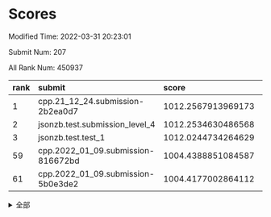 # Scores

Modified Time: 2022-03-31 20:23:01

Submit Num: 207

All Rank Num: 450937

| rank |               submit               |       score        |       sigma        | pk_num |
| :--- | :--------------------------------- | :----------------- | :----------------- | :----- |
| 1    | cpp.21_12_24.submission-2b2ea0d7   | 1012.2567913969173 | 0.8059498870509157 | 8715   |
| 2    | jsonzb.test.submission_level_4     | 1012.2534630486568 | 0.8091041966087615 | 8712   |
| 3    | jsonzb.test.test_1                 | 1012.0244734264629 | 0.7898013081246189 | 8720   |
| 59   | cpp.2022_01_09.submission-816672bd | 1004.4388851084587 | 0.7142841586141069 | 8712   |
| 61   | cpp.2022_01_09.submission-5b0e3de2 | 1004.4177002864112 | 0.7080020740343951 | 8713   |


<details>
<summary>全部</summary>

| rank |                 submit                 |       score        |       sigma        | pk_num |
| :--- | :------------------------------------- | :----------------- | :----------------- | :----- |
| 1    | cpp.21_12_24.submission-2b2ea0d7       | 1012.2567913969173 | 0.8059498870509157 | 8715   |
| 2    | jsonzb.test.submission_level_4         | 1012.2534630486568 | 0.8091041966087615 | 8712   |
| 3    | jsonzb.test.test_1                     | 1012.0244734264629 | 0.7898013081246189 | 8720   |
| 4    | gobigger.level_3.submission_level_3_0  | 1011.7016234781064 | 0.7863572468089735 | 8714   |
| 5    | gobigger.level_3.submission_level_3_19 | 1011.2534275717032 | 0.7703347154695261 | 8714   |
| 6    | gobigger.level_3.submission_level_3_21 | 1011.0969744730269 | 0.7824827331753389 | 8711   |
| 7    | gobigger.level_3.submission_level_3_26 | 1011.0713222282608 | 0.7626733915772664 | 8715   |
| 8    | gobigger.level_3.submission_level_3_14 | 1011.0597261974441 | 0.775561845749596  | 8714   |
| 9    | gobigger.level_3.submission_level_3_38 | 1010.9790249856649 | 0.7539675796907134 | 8706   |
| 10   | gobigger.level_3.submission_level_3_37 | 1010.8443176967803 | 0.7552075976254339 | 8714   |
| 11   | gobigger.level_3.submission_level_3_40 | 1010.8180520118102 | 0.7633774591585398 | 8719   |
| 12   | gobigger.level_3.submission_level_3_12 | 1010.7944044525627 | 0.7691647653059543 | 8712   |
| 13   | gobigger.level_3.submission_level_3_3  | 1010.6894645918325 | 0.7663759862934193 | 8707   |
| 14   | gobigger.level_3.submission_level_3_36 | 1010.6555784153722 | 0.7695884171946826 | 8713   |
| 15   | gobigger.level_3.submission_level_3_9  | 1010.6319441516123 | 0.782818595472696  | 8709   |
| 16   | gobigger.level_3.submission_level_3_31 | 1010.5212723747354 | 0.7431880933410324 | 8717   |
| 17   | gobigger.level_3.submission_level_3_1  | 1010.4976313267125 | 0.74876143104751   | 8717   |
| 18   | gobigger.level_3.submission_level_3_42 | 1010.4012106639682 | 0.7574817574761296 | 8713   |
| 19   | gobigger.level_3.submission_level_3_49 | 1010.3990427435601 | 0.7615881763377382 | 8713   |
| 20   | gobigger.level_3.submission_level_3_44 | 1010.3877523944957 | 0.7557152949462657 | 8711   |
| 21   | gobigger.level_3.submission_level_3_39 | 1010.2473273900287 | 0.7682182139570123 | 8714   |
| 22   | gobigger.level_3.submission_level_3_27 | 1010.2065204849664 | 0.7557890735012908 | 8711   |
| 23   | gobigger.level_3.submission_level_3_23 | 1010.1565189505038 | 0.7411251294608754 | 8719   |
| 24   | gobigger.level_3.submission_level_3_15 | 1010.1476600763139 | 0.7541335366915837 | 8707   |
| 25   | gobigger.level_3.submission_level_3_10 | 1010.127039725296  | 0.7455315706804105 | 8712   |
| 26   | gobigger.level_3.submission_level_3_4  | 1010.1269810759522 | 0.7420432801053616 | 8714   |
| 27   | gobigger.level_3.submission_level_3_41 | 1010.1236745299841 | 0.7513722891798195 | 8716   |
| 28   | gobigger.level_3.submission_level_3_48 | 1010.1029718509188 | 0.778294996678241  | 8716   |
| 29   | gobigger.level_3.submission_level_3_18 | 1010.0984629567673 | 0.7574500448531065 | 8714   |
| 30   | gobigger.level_3.submission_level_3_30 | 1009.8944263965236 | 0.7635256886054311 | 8711   |
| 31   | gobigger.level_3.submission_level_3_43 | 1009.8559196662234 | 0.7563249822975233 | 8715   |
| 32   | gobigger.level_3.submission_level_3_17 | 1009.8296690658767 | 0.7770142596436417 | 8716   |
| 33   | gobigger.level_3.submission_level_3_16 | 1009.8256481709914 | 0.7532361972383159 | 8712   |
| 34   | gobigger.level_3.submission_level_3_24 | 1009.8161615413641 | 0.7499229025912699 | 8716   |
| 35   | gobigger.level_3.submission_level_3_45 | 1009.8044711355409 | 0.754480659530558  | 8716   |
| 36   | gobigger.level_3.submission_level_3_25 | 1009.7891179714921 | 0.7560467406847659 | 8713   |
| 37   | gobigger.level_3.submission_level_3_35 | 1009.78612642686   | 0.7351536813124881 | 8715   |
| 38   | gobigger.level_3.submission_level_3_22 | 1009.7766551001512 | 0.7526213496688844 | 8711   |
| 39   | gobigger.level_3.submission_level_3_20 | 1009.7574162061467 | 0.7436034652576097 | 8714   |
| 40   | gobigger.level_3.submission_level_3_7  | 1009.7499333003734 | 0.7488908171688671 | 8707   |
| 41   | gobigger.level_3.submission_level_3_2  | 1009.6942791002182 | 0.7527375804783589 | 8715   |
| 42   | gobigger.level_3.submission_level_3_32 | 1009.6899934134057 | 0.7522370704859019 | 8717   |
| 43   | gobigger.level_3.submission_level_3_47 | 1009.6745899866563 | 0.7382424245835056 | 8714   |
| 44   | gobigger.level_3.submission_level_3_46 | 1009.6701608767025 | 0.7722169614160367 | 8716   |
| 45   | gobigger.level_3.submission_level_3_34 | 1009.6070035288678 | 0.7681956819875587 | 8709   |
| 46   | gobigger.level_3.submission_level_3_5  | 1009.5654129901933 | 0.7469193564649347 | 8713   |
| 47   | gobigger.level_3.submission_level_3_11 | 1009.4990785654251 | 0.7287579178260721 | 8710   |
| 48   | gobigger.level_3.submission_level_3_8  | 1009.4291288845908 | 0.7536363758548182 | 8717   |
| 49   | gobigger.level_3.submission_level_3_28 | 1009.3819326180536 | 0.7640345601050132 | 8715   |
| 50   | gobigger.level_3.submission_level_3_13 | 1009.3613111060527 | 0.7832677644197396 | 8712   |
| 51   | gobigger.level_3.submission_level_3_29 | 1009.3600329189707 | 0.7581657372303078 | 8713   |
| 52   | gobigger.level_3.submission_level_3_33 | 1009.0561029226358 | 0.7464357132845757 | 8715   |
| 53   | gobigger.level_3.submission_level_3_6  | 1009.0033654588235 | 0.7452766493695986 | 8709   |
| 54   | gobigger.level_1.submission_level_1_12 | 1005.3705107988281 | 0.7205022253812773 | 8710   |
| 55   | gobigger.level_1.submission_level_1_16 | 1005.0113323241906 | 0.720588144307342  | 8710   |
| 56   | gobigger.level_1.submission_level_1_0  | 1004.8749549610618 | 0.7269541310521845 | 8714   |
| 57   | gobigger.level_1.submission_level_1_21 | 1004.7102577313655 | 0.7148405403374168 | 8713   |
| 58   | gobigger.level_1.submission_level_1_38 | 1004.5323943507632 | 0.7354520550957467 | 8715   |
| 59   | cpp.2022_01_09.submission-816672bd     | 1004.4388851084587 | 0.7142841586141069 | 8712   |
| 60   | gobigger.level_1.submission_level_1_47 | 1004.4294021208134 | 0.7262252269612491 | 8718   |
| 61   | cpp.2022_01_09.submission-5b0e3de2     | 1004.4177002864112 | 0.7080020740343951 | 8713   |
| 62   | gobigger.level_1.submission_level_1_36 | 1004.3915360924776 | 0.7149563900241662 | 8715   |
| 63   | gobigger.level_1.submission_level_1_4  | 1004.2624663343275 | 0.7187436393806027 | 8719   |
| 64   | gobigger.level_1.submission_level_1_45 | 1004.207837943122  | 0.7161512119338813 | 8716   |
| 65   | gobigger.level_1.submission_level_1_7  | 1004.1034904213557 | 0.7201576643604795 | 8714   |
| 66   | gobigger.level_1.submission_level_1_44 | 1003.9371685349761 | 0.711883101710596  | 8712   |
| 67   | gobigger.level_1.submission_level_1_39 | 1003.8975884042528 | 0.7106310282333521 | 8713   |
| 68   | gobigger.level_1.submission_level_1_43 | 1003.8526903849757 | 0.7274409279382106 | 8714   |
| 69   | gobigger.level_1.submission_level_1_6  | 1003.7964785385574 | 0.7180545026916956 | 8716   |
| 70   | gobigger.level_1.submission_level_1_32 | 1003.7953428123296 | 0.723397983930494  | 8712   |
| 71   | gobigger.level_1.submission_level_1_1  | 1003.7749531103315 | 0.7141508517327497 | 8713   |
| 72   | gobigger.level_1.submission_level_1_30 | 1003.6331228135424 | 0.7088818849352013 | 8714   |
| 73   | gobigger.level_1.submission_level_1_3  | 1003.6258194826703 | 0.7304960119338114 | 8711   |
| 74   | gobigger.level_1.submission_level_1_22 | 1003.6212506298965 | 0.7255552854781083 | 8712   |
| 75   | gobigger.level_1.submission_level_1_42 | 1003.5309007904434 | 0.7163805525735182 | 8718   |
| 76   | gobigger.level_1.submission_level_1_15 | 1003.4779864360921 | 0.7185651158304631 | 8715   |
| 77   | gobigger.level_1.submission_level_1_28 | 1003.4621814095556 | 0.7370685537746829 | 8709   |
| 78   | gobigger.level_1.submission_level_1_14 | 1003.4429970341573 | 0.7244750093673539 | 8712   |
| 79   | gobigger.level_1.submission_level_1_20 | 1003.4240506510837 | 0.7228599366752415 | 8717   |
| 80   | gobigger.level_1.submission_level_1_35 | 1003.4190766733351 | 0.7245100376344048 | 8713   |
| 81   | gobigger.level_1.submission_level_1_5  | 1003.4007704046423 | 0.7295441289228547 | 8715   |
| 82   | gobigger.level_1.submission_level_1_8  | 1003.3856702933958 | 0.7210458580988246 | 8713   |
| 83   | gobigger.level_1.submission_level_1_24 | 1003.3463603210041 | 0.7167103327122083 | 8715   |
| 84   | gobigger.level_1.submission_level_1_17 | 1003.3124702995783 | 0.7119984030558806 | 8712   |
| 85   | gobigger.level_1.submission_level_1_9  | 1003.2513229288271 | 0.7281023634577442 | 8715   |
| 86   | gobigger.level_1.submission_level_1_48 | 1003.1983412655952 | 0.7107230982686713 | 8714   |
| 87   | gobigger.level_1.submission_level_1_34 | 1003.1274599818101 | 0.7257874235897676 | 8711   |
| 88   | gobigger.level_1.submission_level_1_19 | 1003.0772552141688 | 0.7338297227755802 | 8719   |
| 89   | gobigger.level_1.submission_level_1_31 | 1002.9369029511703 | 0.7267385903524685 | 8720   |
| 90   | gobigger.level_1.submission_level_1_13 | 1002.8571459292752 | 0.7201047689946666 | 8717   |
| 91   | gobigger.level_1.submission_level_1_10 | 1002.8149522841485 | 0.7173188094092632 | 8718   |
| 92   | gobigger.level_1.submission_level_1_26 | 1002.7941083841325 | 0.7050611096694724 | 8715   |
| 93   | gobigger.level_1.submission_level_1_11 | 1002.7854411702468 | 0.7186044545984549 | 8711   |
| 94   | gobigger.level_1.submission_level_1_29 | 1002.773559223914  | 0.7104376417717023 | 8716   |
| 95   | gobigger.level_1.submission_level_1_27 | 1002.7224626993379 | 0.7131111947129665 | 8712   |
| 96   | gobigger.level_1.submission_level_1_25 | 1002.6478359501016 | 0.7171465456429602 | 8714   |
| 97   | gobigger.level_1.submission_level_1_2  | 1002.5141817625248 | 0.7116977135361522 | 8715   |
| 98   | gobigger.level_1.submission_level_1_37 | 1002.4634044939276 | 0.7064279899551892 | 8717   |
| 99   | gobigger.level_1.submission_level_1_33 | 1002.1918173415686 | 0.7263725764538506 | 8716   |
| 100  | gobigger.level_1.submission_level_1_46 | 1002.1760651859554 | 0.7123481671031644 | 8714   |
| 101  | gobigger.level_1.submission_level_1_18 | 1002.1488851826168 | 0.7052515526264952 | 8714   |
| 102  | gobigger.level_1.submission_level_1_41 | 1001.778924266532  | 0.7095993309238383 | 8715   |
| 103  | gobigger.level_1.submission_level_1_40 | 1001.748189241543  | 0.7107154934350881 | 8715   |
| 104  | gobigger.level_1.submission_level_1_49 | 1001.6298751574058 | 0.7073532052520003 | 8716   |
| 105  | gobigger.level_1.submission_level_1_23 | 1001.5293950926633 | 0.7045944612977614 | 8718   |
| 106  | gobigger.random.submission_random_21   | 997.5081248390422  | 0.7046598838628968 | 8718   |
| 107  | gobigger.random.submission_random_48   | 997.2785583836586  | 0.7073315786492909 | 8717   |
| 108  | gobigger.random.submission_random_42   | 997.0239633208064  | 0.7062127796741864 | 8714   |
| 109  | gobigger.random.submission_random_47   | 996.9076624596657  | 0.703490855715775  | 8716   |
| 110  | gobigger.random.submission_random_28   | 996.8048013052558  | 0.7151015053231701 | 8715   |
| 111  | gobigger.random.submission_random_38   | 996.8030558697791  | 0.7282869286571237 | 8712   |
| 112  | gobigger.random.submission_random_46   | 996.7666627153385  | 0.7113914031816645 | 8709   |
| 113  | gobigger.random.submission_random_32   | 996.7297337301612  | 0.7017147565185029 | 8718   |
| 114  | gobigger.random.submission_random_17   | 996.718999229538   | 0.7139300412740598 | 8717   |
| 115  | gobigger.random.submission_random_34   | 996.7100759592917  | 0.7085532685494057 | 8715   |
| 116  | gobigger.random.submission_random_2    | 996.6623704723771  | 0.7212044755355105 | 8711   |
| 117  | gobigger.random.submission_random_22   | 996.6490181647408  | 0.7053754757702779 | 8717   |
| 118  | gobigger.random.submission_random_41   | 996.6115303648552  | 0.7004018542407805 | 8710   |
| 119  | gobigger.random.submission_random_39   | 996.5189060441289  | 0.7087092798137051 | 8713   |
| 120  | gobigger.random.submission_random_12   | 996.514031294957   | 0.7070072541343164 | 8711   |
| 121  | gobigger.random.submission_random_19   | 996.396720677275   | 0.7177731907869124 | 8712   |
| 122  | gobigger.random.submission_random_0    | 996.3252060721076  | 0.7158548657463578 | 8714   |
| 123  | gobigger.random.submission_random_16   | 996.3237038762315  | 0.6990041735291292 | 8719   |
| 124  | gobigger.random.submission_random_10   | 996.2825163345448  | 0.7042947788860331 | 8717   |
| 125  | gobigger.random.submission_random_7    | 996.2727960084726  | 0.7074886427903491 | 8712   |
| 126  | gobigger.random.submission_random_29   | 996.2422209829783  | 0.7072930445280085 | 8717   |
| 127  | gobigger.random.submission_random_15   | 996.1093188013183  | 0.7101963773552659 | 8719   |
| 128  | gobigger.random.submission_random_14   | 996.1065349641846  | 0.7047673294085885 | 8715   |
| 129  | gobigger.random.submission_random_6    | 996.1043784249007  | 0.7176146353243616 | 8710   |
| 130  | gobigger.random.submission_random_45   | 996.0492756147381  | 0.7161054212898413 | 8713   |
| 131  | gobigger.random.submission_random_20   | 996.0203392066035  | 0.7239583442688678 | 8710   |
| 132  | gobigger.random.submission_random_35   | 996.0203067724037  | 0.7208001218513125 | 8715   |
| 133  | gobigger.random.submission_random_33   | 995.9361101357364  | 0.7198354942204648 | 8707   |
| 134  | gobigger.random.submission_random_23   | 995.8496686208994  | 0.7090616424849404 | 8712   |
| 135  | gobigger.random.submission_random_30   | 995.8194156677644  | 0.7187441889827614 | 8714   |
| 136  | gobigger.random.submission_random_37   | 995.7951196413962  | 0.6970194831460244 | 8715   |
| 137  | gobigger.random.submission_random_11   | 995.7951042978377  | 0.7188965699689216 | 8709   |
| 138  | gobigger.random.submission_random_13   | 995.7844602346516  | 0.7111188496468461 | 8715   |
| 139  | gobigger.random.submission_random_4    | 995.7521251980746  | 0.7177496597952236 | 8708   |
| 140  | gobigger.random.submission_random_31   | 995.7497336422902  | 0.7117612458663398 | 8715   |
| 141  | gobigger.random.submission_random_5    | 995.6206678687685  | 0.7000701381816195 | 8715   |
| 142  | gobigger.random.submission_random_44   | 995.6163886869546  | 0.7144171964780222 | 8716   |
| 143  | gobigger.random.submission_random_9    | 995.612157464266   | 0.707513595848674  | 8712   |
| 144  | gobigger.random.submission_random_25   | 995.6062731816642  | 0.7231174979982389 | 8706   |
| 145  | gobigger.random.submission_random_43   | 995.5833555387419  | 0.7021904683282313 | 8716   |
| 146  | gobigger.random.submission_random_8    | 995.5141381058211  | 0.7134765934775048 | 8713   |
| 147  | gobigger.random.submission_random_3    | 995.4273786007691  | 0.7280763068267416 | 8716   |
| 148  | gobigger.random.submission_random_40   | 995.2358658625042  | 0.7096071305904864 | 8713   |
| 149  | gobigger.random.submission_random_18   | 995.1302055030953  | 0.7364727636481929 | 8719   |
| 150  | gobigger.random.submission_random_27   | 995.0018645884392  | 0.7150975961951778 | 8710   |
| 151  | gobigger.random.submission_random_24   | 994.9272585433413  | 0.721903512939999  | 8716   |
| 152  | gobigger.random.submission_random_26   | 994.7851246259629  | 0.7150358678060992 | 8717   |
| 153  | gobigger.random.submission_random_49   | 994.6785787261285  | 0.715193723084549  | 8717   |
| 154  | gobigger.random.submission_random_36   | 994.435477777795   | 0.698261494151698  | 8717   |
| 155  | gobigger.random.submission_random_1    | 994.3728408921457  | 0.7155115846013276 | 8715   |
| 156  | gobigger.level_2.submission_level_2_19 | 994.1095171790696  | 0.7295090703247875 | 8713   |
| 157  | gobigger.level_2.submission_level_2_21 | 993.778619709027   | 0.7453650370600426 | 8708   |
| 158  | gobigger.level_2.submission_level_2_28 | 993.508931407571   | 0.7395396303656362 | 8720   |
| 159  | gobigger.level_2.submission_level_2_36 | 993.4494222030662  | 0.7401905453709811 | 8716   |
| 160  | gobigger.level_2.submission_level_2_23 | 993.2712127650242  | 0.7360361456925287 | 8714   |
| 161  | gobigger.level_2.submission_level_2_4  | 993.1260136239159  | 0.7568991530151187 | 8712   |
| 162  | gobigger.level_2.submission_level_2_6  | 993.0226627574223  | 0.7327387117562648 | 8714   |
| 163  | gobigger.level_2.submission_level_2_45 | 992.9102130773565  | 0.7386323109887989 | 8713   |
| 164  | gobigger.level_2.submission_level_2_18 | 992.8785421556788  | 0.7246241382652019 | 8713   |
| 165  | gobigger.level_2.submission_level_2_42 | 992.8542054731936  | 0.7344591100576703 | 8716   |
| 166  | gobigger.level_2.submission_level_2_11 | 992.8285448599106  | 0.724675706039349  | 8711   |
| 167  | gobigger.level_2.submission_level_2_27 | 992.7994307652377  | 0.7571171687341274 | 8712   |
| 168  | gobigger.level_2.submission_level_2_33 | 992.6277810483784  | 0.7537568952649002 | 8712   |
| 169  | gobigger.level_2.submission_level_2_24 | 992.5528701741923  | 0.7698971119007463 | 8712   |
| 170  | gobigger.level_2.submission_level_2_26 | 992.5377822402272  | 0.7339176860673191 | 8711   |
| 171  | gobigger.level_2.submission_level_2_2  | 992.5077315079209  | 0.744080847323271  | 8713   |
| 172  | gobigger.level_2.submission_level_2_31 | 992.4578578702473  | 0.7547738512719465 | 8717   |
| 173  | gobigger.level_2.submission_level_2_34 | 992.362902766302   | 0.7427400139756059 | 8715   |
| 174  | gobigger.level_2.submission_level_2_43 | 992.2955110599456  | 0.7746366883414068 | 8713   |
| 175  | gobigger.level_2.submission_level_2_40 | 992.2940675077582  | 0.7517426088993518 | 8712   |
| 176  | gobigger.level_2.submission_level_2_14 | 992.2935739395618  | 0.7310024738899942 | 8712   |
| 177  | gobigger.level_2.submission_level_2_8  | 992.2493250267231  | 0.7622729017374104 | 8719   |
| 178  | gobigger.level_2.submission_level_2_1  | 992.240882750802   | 0.7377044647908613 | 8713   |
| 179  | gobigger.level_2.submission_level_2_32 | 992.2283648611249  | 0.7370614298392195 | 8710   |
| 180  | gobigger.level_2.submission_level_2_3  | 992.2200813201393  | 0.7194131513275992 | 8715   |
| 181  | gobigger.level_2.submission_level_2_39 | 992.1984063095838  | 0.7364664581891549 | 8715   |
| 182  | gobigger.level_2.submission_level_2_16 | 992.1376877183261  | 0.7324588563914274 | 8719   |
| 183  | gobigger.level_2.submission_level_2_48 | 992.001914280393   | 0.7409610257003709 | 8709   |
| 184  | gobigger.level_2.submission_level_2_22 | 991.9960489803682  | 0.7668506403022323 | 8716   |
| 185  | gobigger.level_2.submission_level_2_20 | 991.9892093282631  | 0.7316729058544894 | 8710   |
| 186  | gobigger.level_2.submission_level_2_15 | 991.7540914425964  | 0.7478252132997705 | 8713   |
| 187  | gobigger.level_2.submission_level_2_17 | 991.6975533079858  | 0.7456973923720225 | 8717   |
| 188  | gobigger.level_2.submission_level_2_35 | 991.6198808993717  | 0.7613663539501332 | 8715   |
| 189  | gobigger.level_2.submission_level_2_7  | 991.367932405109   | 0.750072813518409  | 8714   |
| 190  | gobigger.level_2.submission_level_2_47 | 991.3615536086237  | 0.7566482264866228 | 8713   |
| 191  | gobigger.level_2.submission_level_2_30 | 991.3281710382581  | 0.7415774099024979 | 8712   |
| 192  | gobigger.level_2.submission_level_2_44 | 991.2883875193131  | 0.7588161888624191 | 8711   |
| 193  | gobigger.level_2.submission_level_2_29 | 991.2578100675771  | 0.7502096653426354 | 8710   |
| 194  | gobigger.level_2.submission_level_2_46 | 991.2357608520053  | 0.7393849299999401 | 8712   |
| 195  | gobigger.level_2.submission_level_2_25 | 991.1795893782349  | 0.7587573491162163 | 8712   |
| 196  | gobigger.level_2.submission_level_2_49 | 991.0998222031278  | 0.7498091341737635 | 8714   |
| 197  | gobigger.level_2.submission_level_2_41 | 991.0948487491951  | 0.7754574019246578 | 8714   |
| 198  | gobigger.level_2.submission_level_2_38 | 990.913125752895   | 0.7592832181475201 | 8713   |
| 199  | gobigger.level_2.submission_level_2_0  | 990.9084570453282  | 0.7564264266496362 | 8714   |
| 200  | gobigger.level_2.submission_level_2_10 | 990.8480033596668  | 0.7563330258369194 | 8714   |
| 201  | gobigger.level_2.submission_level_2_37 | 990.7775893507704  | 0.7709436580595393 | 8705   |
| 202  | gobigger.level_2.submission_level_2_5  | 990.4718678377101  | 0.7855037702484379 | 8713   |
| 203  | gobigger.level_2.submission_level_2_13 | 990.3933563076945  | 0.760252556110086  | 8717   |
| 204  | gobigger.level_2.submission_level_2_12 | 989.9574618927844  | 0.8029145564941582 | 8714   |
| 205  | gobigger.level_2.submission_level_2_9  | 989.7824818769552  | 0.7568756588730625 | 8714   |
| 206  | gobigger.none.submission_none_0        | 977.5117504008908  | 1.2854859187053356 | 8715   |
| 207  | gobigger.none.submission_none_1        | 975.4458960267531  | 1.541990844473257  | 8714   |

</details>
